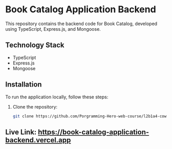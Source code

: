 # Book Catalog Application Backend

This repository contains the backend code for Book Catalog, developed using TypeScript, Express.js, and Mongoose. 

## Technology Stack

- TypeScript
- Express.js
- Mongoose

## Installation

To run the application locally, follow these steps:

1. Clone the repository:

   ```bash
   git clone https://github.com/Porgramming-Hero-web-course/l2b1a4-cow-hut-admin-auth-marufprocode
   ```

## Live Link: https://book-catalog-application-backend.vercel.app
